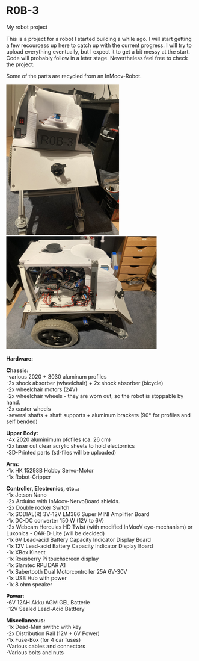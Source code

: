 # R0B-3
My robot project

This is a project for a robot I started building a while ago. I will start getting a few recourcess up here to catch up with the current progress. I will try to upload everything eventually, but I expect it to get a bit messy at the start. Code will probably follow in a leter stage. Nevertheless feel free to check the project.

Some of the parts are recycled from an InMoov-Robot.

<p float="middle">
  <img src="https://raw.githubusercontent.com/Kakadu31/R0B-3/main/Hardware/Images/Front.jpg"  width="300" height="400">
  <img src="https://raw.githubusercontent.com/Kakadu31/R0B-3/main/Hardware/Images/Side.jpg"  width="400" height="300">
</p>
  
**Hardware:**<br />

**Chassis:**<br />
  -various 2020 + 3030 aluminum profiles<br />
  -2x shock absorber (wheelchair) + 2x shock absorber (bicycle)<br />
  -2x wheelchair motors (24V)<br />
  -2x wheelchair wheels - they are worn out, so the robot is stoppable by hand.<br />
  -2x caster wheels<br />
  -several shafts + shaft supports + aluminum brackets (90° for profiles and self bended)<br />

**Upper Body:**<br />
  -4x 2020 aluminimum pfofiles (ca. 26 cm)<br />
  -2x laser cut clear acrylic sheets to hold electornics<br />
  -3D-Printed parts (stl-files will be uploaded)<br />

**Arm:**<br />
  -1x HK 15298B Hobby Servo-Motor<br />
  -1x Robot-Gripper<br />

**Controller, Electronics, etc..:**<br />
  -1x Jetson Nano<br />
  -2x Arduino with InMoov-NervoBoard shields.<br />
  -2x Double rocker Switch<br />
  -1x SODIAL(R) 3V-12V LM386 Super MINI Amplifier Board<br />
  -1x DC-DC converter 150 W (12V to 6V)<br />
  -2x Webcam Hercules HD Twist (with modified InMooV eye-mechanism)  or Luxonics - OAK-D-Lite  (will be decided)<br />
  -1x 6V Lead-acid Battery Capacity Indicator Display Board<br />
  -1x 12V Lead-acid Battery Capacity Indicator Display Board<br />
  -1x XBox Kinect<br />
  -1x Rousberry Pi touchscreen display<br />
  -1x Slamtec RPLIDAR A1<br />
  -1x Sabertooth Dual Motorcontroller 25A 6V-30V<br />
  -1x USB Hub with power<br />
  -1x 8 ohm speaker

**Power:**<br />
  -6V 12AH Akku AGM GEL Batterie<br />
  -12V Sealed Lead-Acid Batttery<br />

**Miscellaneous:**<br />
  -1x Dead-Man swithc with key<br />
  -2x Distribution Rail (12V + 6V Power)<br />
  -1x Fuse-Box (for 4 car fuses)<br />
  -Various cables and connectors<br />
  -Various bolts and nuts<br />
